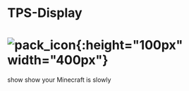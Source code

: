 # TPS-Display
# ![pack_icon](https://user-images.githubusercontent.com/86919167/173964866-a947e844-258b-4f4e-a4e8-382c9024b5de.png){:height="100px" width="400px"}
show show your Minecraft is slowly
